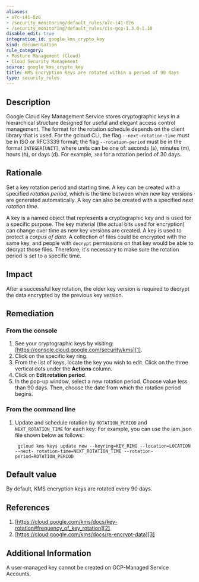 ```yaml
---
aliases:
- a7c-i41-8z6
- /security_monitoring/default_rules/a7c-i41-8z6
- /security_monitoring/default_rules/cis-gcp-1.3.0-1.10
disable_edit: true
integration_id: google_kms_crypto_key
kind: documentation
rule_category:
- Posture Management (Cloud)
- Cloud Security Management
source: google_kms_crypto_key
title: KMS Encryption Keys are rotated within a period of 90 days
type: security_rules
---
```


## Description
Google Cloud Key Management Service stores cryptographic keys in a hierarchical structure designed for useful and elegant access control management.
The format for the rotation schedule depends on the client library that is used. For the gcloud CLI, the flag `--next-rotation-time` must be in ISO or RFC3339 format; the flag `--rotation-period` must be in the format `INTEGER[UNIT]`, where units can be one of: seconds (s), minutes (m), hours (h), or days (d). For example, `30d` for a rotation period of 30 days.

## Rationale
Set a key rotation period and starting time. A key can be created with a specified *rotation period*, which is the time between when new key versions are generated automatically. A key can also be created with a specified *next rotation time*. 

A key is a named object that represents a cryptographic key and is used for a specific purpose. The key material (the actual bits used for encryption) can change over time as new key versions are created.
A key is used to protect a *corpus of data*. A collection of files could be encrypted with the same key, and people with `decrypt` permissions on that key would be able to decrypt those files. Therefore, it's necessary to make sure the rotation period is set to a specific time.

## Impact
After a successful key rotation, the older key version is required to decrypt the data encrypted by the previous key version.

## Remediation

### From the console
1. See your cryptographic keys by visiting: [https://console.cloud.google.com/security/kms][1].
2. Click on the specific key ring.
3. From the list of keys, locate the key you wish to edit. Click on the three vertical dots under the **Actions** column.
4. Click on **Edit rotation period**.
5. In the pop-up window, select a new rotation period. Choose value less than 90 days. Then, choose the date from which the rotation period begins.

### From the command line
1. Update and schedule rotation by `ROTATION_PERIOD` and `NEXT_ROTATION_TIME` for each key:
   For example, you can use the iam.json file shown below as follows:
   ```
    gcloud kms keys update new --keyring=KEY_RING --location=LOCATION --next- rotation-time=NEXT_ROTATION_TIME --rotation-period=ROTATION_PERIOD
    ```

## Default value
By default, KMS encryption keys are rotated every 90 days.

## References
1. [https://cloud.google.com/kms/docs/key-rotation#frequency_of_key_rotation][2]
2. [https://cloud.google.com/kms/docs/re-encrypt-data][3]


## Additional Information
A user-managed key cannot be created on GCP-Managed Service Accounts.

[1]: https://console.cloud.google.com/security/kms
[2]: https://cloud.google.com/kms/docs/key-rotation#frequency_of_key_rotation
[3]: https://cloud.google.com/kms/docs/re-encrypt-data
